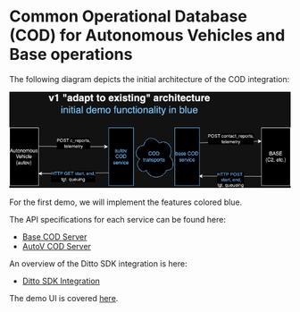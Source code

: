 # Common Operational Database (COD) for Autonomous Vehicles and Base operations

The following diagram depicts the initial architecture of the COD integration:

![UxV COD Overview](img/uxv-base-cod-v1-demo.png)

For the first demo, we will implement the features colored blue.

The API specifications for each service can be found here:

- [Base COD Server](base-cod.md)
- [AutoV COD Server](autov-server.md)

An overview of the Ditto SDK integration is here:

- [Ditto SDK Integration](ditto-sdk.md)

The demo UI is covered [here](../ui/README.md).
